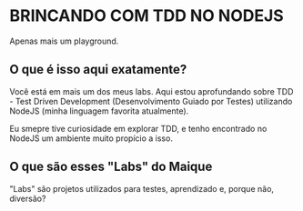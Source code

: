 # BRINCANDO COM TDD NO NODEJS

Apenas mais um playground.

## O que é isso aqui exatamente?

Você está em mais um dos meus labs. Aqui estou aprofundando sobre TDD - Test Driven Development (Desenvolvimento Guiado por Testes) utilizando NodeJS (minha linguagem favorita atualmente).

Eu smepre tive curiosidade em explorar TDD, e tenho encontrado no NodeJS um ambiente muito propício a isso.


## O que são esses "Labs" do Maique

"Labs" são projetos utilizados para testes, aprendizado e, porque não, diversão?

